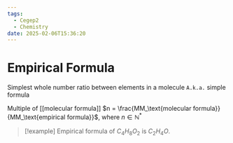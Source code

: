 ```yaml
---
tags:
  - Cegep2
  - Chemistry
date: 2025-02-06T15:36:20
---
```


# Empirical Formula

Simplest whole number ratio between elements in a molecule
`A.k.a.` simple formula

Multiple of [[molecular formula]]
$n = \frac{MM_\text{molecular formula}}{MM_\text{empirical formula}}$, where $n \in \mathbb{N}^*$

> [!example] Empirical formula of $C_4H_8O_2$ is $C_2H_4O$.
